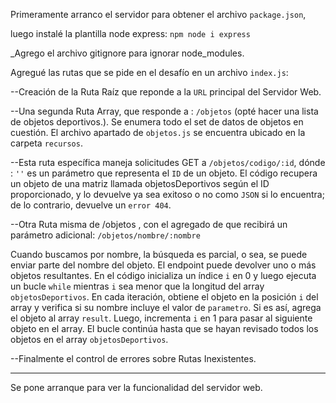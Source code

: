 Primeramente arranco el servidor para obtener el archivo `package.json`,

luego instalé la plantilla node express:
                            `npm node i express`

_Agrego el archivo gitignore para ignorar node_modules.

Agregué las rutas que se pide en el desafío en un archivo `index.js`:

--Creación de la Ruta Raíz que reponde a la `URL` principal del Servidor Web.

--Una segunda Ruta Array, que responde a : `/objetos` (opté hacer una lista de objetos deportivos.). Se enumera todo el set de datos de objetos en cuestión. El archivo apartado de `objetos.js` se encuentra ubicado en la carpeta `recursos`.

--Esta ruta específica maneja solicitudes GET a `/objetos/codigo/:id`, dónde :
`''` es un parámetro que representa el `ID` de un objeto.
El código recupera un objeto de una matriz llamada objetosDeportivos según el ID proporcionado, y lo devuelve ya sea exitoso o no como `JSON` si lo encuentra; de lo contrario, devuelve un `error 404`.

--Otra Ruta misma de /objetos , con el agregado de que recibirá un parámetro adicional: `/objetos/nombre/:nombre`

Cuando buscamos por nombre, la búsqueda es parcial, o sea, se puede enviar parte del nombre del objeto. El endpoint puede devolver uno o más objetos resultantes.
En el código inicializa un índice `i` en 0 y luego ejecuta un bucle `while` mientras `i` sea menor que la longitud del array `objetosDeportivos`. En cada iteración, obtiene el objeto en la posición `i` del array y verifica si su nombre incluye el valor de `parametro`. Si es así, agrega el objeto al array `result`. Luego, incrementa `i` en 1 para pasar al siguiente objeto en el array. El bucle continúa hasta que se hayan revisado todos los objetos en el array `objetosDeportivos`.

--Finalmente el control de errores sobre Rutas Inexistentes.

__________________

Se pone arranque para ver la funcionalidad del servidor web.


